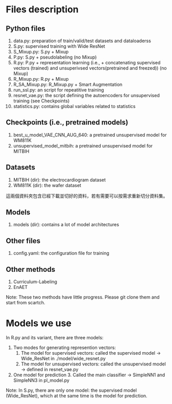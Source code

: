 # Files description

## Python files

1. data.py: preparation of train/valid/test datasets and dataloaderss
2. S.py: supervised training with Wide ResNet
3. S_Mixup.py: S.py + Mixup
4. P.py: S.py + pseudolabeling (no Mixup)
5. R.py: P.py + representation learning (i.e., + concatenating supervised vectors (trained) and unsuperivsed vectors(pretrained and freezed)) (no Mixup)
6. R_Mixup.py: R.py + Mixup
7. R_SA_Mixup.py: R_Mixup.py + Smart Augmentation
8. run_ssl.py: an script for repeatitive training
9. resnet_vae.py: the script defining the autoencoders for unsupervised training (see Checkpoints)
10. statistics.py: contains global variables related to statistics

## Checkpoints (i.e., pretrained models)

1. best_u_model_VAE_CNN_AUG_640: a pretrained unsupervised model for WM811K
2. unsupervised_model_mitbih: a pretrained unsupervised model for MITBIH

## Datasets

1. MITBIH (dir): the electrocardiogram dataset
2. WM811K (dir): the wafer dataset

這兩個資料夾包含已經下載並切好的資料，若有需要可以按需求重新切分資料集。

## Models

1. models (dir): contains a lot of model architectures

## Other files

1. config.yaml: the configuration file for training

## Other methods

1. Curriculum-Labeling
2. EnAET

Note: These two methods have little progress. Please git clone them and start from scartch.

# Models we use

In R.py and its variant, there are three models:

1. Two modes for generating represention vectors:
    1. The model for supervised vectors: called the supervised model -> Wide_ResNet in ./model/wide_resnet.py
    2. The model for unsupervised vectors: called the unsupervised model -> defined in resnet_vae.py
2. One model for prediction
    3. Called the main classifier -> SimpleNN1 and SimpleNN3 in pl_model.py

Note: In S.py, there are only one model: the supervised model (Wide_ResNet), which at the same time is the model for prediction.